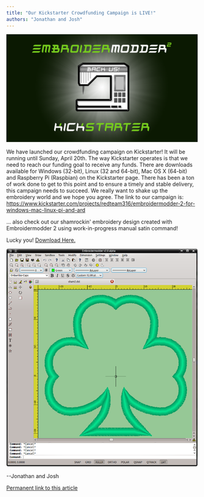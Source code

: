 ```yaml
---
title: "Our Kickstarter Crowdfunding Campaign is LIVE!"
authors: "Jonathan and Josh"
---
```


<a href="https://www.kickstarter.com/projects/redteam316/embroidermodder-2-for-windows-mac-linux-pi-and-ard"><img class="img" src="images/kickstarter/embroidermodder-kickstarter-launch-1280x720.png" alt="Embroidermodder 2 Kickstarter Campaign" /></a>

We have launched our crowdfunding campaign on Kickstarter! It will be running until Sunday, April 20th. The way Kickstarter operates is that we need to reach our funding goal to receive any funds. There are downloads available for Windows (32-bit), Linux (32 and 64-bit), Mac OS X (64-bit) and Raspberry Pi (Raspbian) on the Kickstarter page. There has been a ton of work done to get to this point and to ensure a timely and stable delivery, this campaign needs to succeed. We really want to shake up the embroidery world and we hope you agree. The link to our campaign is: <a href="https://www.kickstarter.com/projects/redteam316/embroidermodder-2-for-windows-mac-linux-pi-and-ard">https://www.kickstarter.com/projects/redteam316/embroidermodder-2-for-windows-mac-linux-pi-and-ard</a>

... also check out our shamrockin' embroidery design created with Embroidermodder 2 using work-in-progress manual satin command!

Lucky you! [Download Here.](https://github.com/Embroidermodder/Embroidermodder/raw/master/embroidermodder2/samples/shamrockin.dst)

<a href="https://github.com/Embroidermodder/Embroidermodder/raw/master/embroidermodder2/samples/shamrockin.dst"><img class="img" src="images/satin-shamrock.png" alt="A Shamrockin Embroidery Design" /></a>

--Jonathan and Josh

<a href="news0.html#kickstarter-launched">Permanent link to this article</a>
